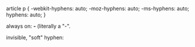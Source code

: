 article p {
  -webkit-hyphens: auto;
  -moz-hyphens: auto;
  -ms-hyphens: auto;
  hyphens: auto;
}

always on: **&#x2010;** (literally a "-".

invisible, "soft" hyphen: **&shy;**
